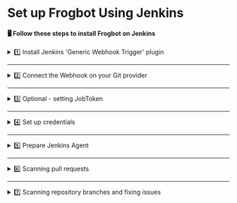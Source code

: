 # Set up Frogbot Using Jenkins

#### 🖥️ Follow these steps to install Frogbot on Jenkins

<details>

<summary>1️⃣ Install Jenkins 'Generic Webhook Trigger' plugin</summary>

From your Jenkins dashboard navigate to **Manage Jenkins** > **Manage Plugins** and select the **Available** tab. Use the search bar to find **Generic Webhook Trigger** ([more info](https://plugins.jenkins.io/generic-webhook-trigger/)).

</details>

***

<details>

<summary>2️⃣ Connect the Webhook on your Git provider</summary>

Bitbucket Server

* Webhook URL: `JENKINS_URL/generic-webhook-trigger/invoke`
* Go to repository settings, select Webhooks, and create a new webhook.\
  ![](../../../.gitbook/assets/bitbucket-webhook-setup.png)\
  Set the webhook URL `https://jenkinsUrl/generic-webhook-trigger/invoke`\
  ![](../../../.gitbook/assets/bitbucketserver-create-webhook.png)

GitHub

* Webhook URL: `JENKINS_URL/generic-webhook-trigger/invoke`
* Go to repository settings and create a new webhook:\
  ![](../../../.gitbook/assets/github-new-webhook.png)\

* Add a new webhook:\
  ![](<../../../.gitbook/assets/github-webhook-setup (1).png>)
* Set up trigger:\
  ![](../../../.gitbook/assets/GitLab\_webhook.png)



Azure Repos

* Webhook URL: `JENKINS_URL/generic-webhook-trigger/invoke`
* [Set Up Azure Repos Jenkins Webhook](https://learn.microsoft.com/en-us/azure/devops/service-hooks/services/jenkins?view=azure-devops)



GitLab

* Go to your project settings and select webhooks.
* Set up a webhook with merge request events.
* Fill in the URL: `JENKINS URL/generic-webhook-trigger/invoke`



</details>

***

<details>

<summary>3️⃣ Optional - setting JobToken</summary>

* When using the plugin in several jobs, you will have the same URL trigger all jobs. If you want to trigger only a certain job you can use the **JobToken** in the URL to specify what job needs to be executed.
* Webhook URL with **JobToken** : `JENKINS_URL/generic-webhook-trigger/invoke?token=MyJobToken`
* On some Git providers the JobToken is called Secret Token.
* Read more [JobToken Docs](https://plugins.jenkins.io/generic-webhook-trigger/#plugin-content-trigger-only-specific-job)

</details>

***

<details>

<summary>4️⃣ Set up credentials</summary>

* Set up the following credentials using Jenkins credentials functionality, as **Secret Text**:
  * **JF\_URL** - JFrog Platform URL (Example: "https://acme.jfrog.io")
  * **JF\_ACCESS\_TOKEN** _or_ **JF\_USER** & **JF\_PASSWORD** - JFrog Credentials
  * **JF\_GIT\_TOKEN** - access token with read\&write access to the Git repository
* [How to use credentials with Jenkins](https://www.jenkins.io/doc/book/using/using-credentials/)

</details>

***

<details>

<summary>5️⃣ Prepare Jenkins Agent</summary>

* It is essential to have the appropriate package manager used by the scanned project installed on the Jenkins Agent. For instance, if the project uses an npm project, you need to have the npm client installed.

</details>

***

<details>

<summary>6️⃣ Scanning pull requests</summary>

Create a new pipeline job using this Jenkinsfile template.



Enable the ‘Generic Webhook Trigger’:



</details>

***

<details>

<summary>7️⃣ Scanning repository branches and fixing issues</summary>

Create a new pipeline job using this Jenkinsfile template.



</details>

